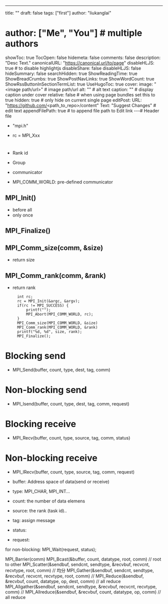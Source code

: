 ---
title: ""
draft: false
tags: ["first"]
author: "liukanglai"
# author: ["Me", "You"] # multiple authors
showToc: true
TocOpen: false
hidemeta: false
comments: false
description: "Desc Text."
canonicalURL: "https://canonical.url/to/page"
disableHLJS: true # to disable highlightjs
disableShare: false
disableHLJS: false
hideSummary: false
searchHidden: true
ShowReadingTime: true
ShowBreadCrumbs: true
ShowPostNavLinks: true
ShowWordCount: true
ShowRssButtonInSectionTermList: true
UseHugoToc: true
cover:
    image: "<image path/url>" # image path/url
    alt: "<alt text>" # alt text
    caption: "<text>" # display caption under cover
    relative: false # when using page bundles set this to true
    hidden: true # only hide on current single page
editPost:
    URL: "https://github.com/<path_to_repo>/content"
    Text: "Suggest Changes" # edit text
    appendFilePath: true # to append file path to Edit link
---# Header file

- "mpi.h"

- rc = MPI_Xxx

# 
- Rank id

- Group
- communicator
- MPI_COMM_WORLD: pre-defined communicator

## MPI_Init()

- before all
- only once

## MPI_Finalize()

## MPI_Comm_size(comm, &size)
- return size
## MPI_Comm_rank(comm, &rank)
- return rank


        int rc;
        rc = MPI_Init(&argc, &argv);
        if(rc != MPI_SUCCESS) {
            printf("");
            MPI_Abort(MPI_COMM_WORLD, rc);
        }
        MPI_Comm_size(MPI_COMM_WORLD, &size)
        MPI_Comm_rank(MPI_COMM_WORLD, &rank)
        printf("%d, %d", size, rank);
        MPI_Finalize();

# Blocking send
- MPI_Send(buffer, count, type, dest, tag, comm)
# Non-blocking send
- MPI_Isend(buffer, count, type, dest, tag, comm, request)
# Blocking receive
- MPI_Recv(buffer, count, type, source, tag, comm, status)
# Non-blocking receive
- MPI_IRecv(buffer, count, type, source, tag, comm, request)

- buffer: Address space of data(send or receive)
- type: MPI_CHAR, MPI_INT...
- count: the number of data elemens
- source: the rank (task id)..
- tag: assign message
- status:
- request:


for non-blocking: MPI_Wait(request, status);


MPI_Barrier(comm)
MPI_Bcast(&buffer, count, datatype, root, comm) // root to other
MPI_Scatter(&sendbuf, sendcnt, sendtype, &recvbuf, recvcnt, recvtype, root, comm) // 均分
MPI_Gather(&sendbuf, sendcnt, sendtype, &recvbuf, recvcnt, recvtype, root, comm) //
MPI_Reduce(&sendbuf, &recvbuf, count, datatype, op, dest, comm) // all reduce
MPI_Allgather(&sendbuf, sendcnt, sendtype, &recvbuf, recvcnt, recvtype, comm) //
MPI_Allreduce(&sendbuf, &recvbuf, count, datatype, op, comm) // all reduce
